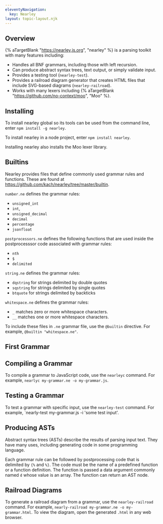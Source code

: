```yaml
---
eleventyNavigation:
  key: Nearley
layout: topic-layout.njk
---
```


<style>
  img {
    border: 1px solid gray;
  }
</style>

## Overview

{% aTargetBlank "https://nearley.js.org", "nearley" %}
is a parsing toolkit with many features including:

- Handles all BNF grammars, including those with left recursion.
- Can produce abstract syntax trees, text output, or simply validate input.
- Provides a testing tool (`nearley-test`).
- Provides a railroad diagram generator that creates HTML files
  that include SVG-based diagrams (`nearley-railroad`).
- Works with many lexers including
  {% aTargetBlank "https://github.com/no-context/moo", "Moo" %}.

## Installing

To install nearley global so its tools can be used from the command line,
enter `npm install -g nearley`.

To install nearley in a node project, enter `npm install nearley`.

Installing nearley also installs the Moo lexer library.

## Builtins

Nearley provides files that define commonly used grammar rules and functions.
These are found at https://github.com/kach/nearley/tree/master/builtin.

`number.ne` defines the grammar rules:

- `unsigned_int`
- `int`,
- `unsigned_decimal`
- `decimal`
- `percentage`
- `jsonfloat`

`postprocessors.ne` defines the following functions that are used
inside the postprocesssor code associated with grammar rules:

- `nth`
- `$`
- `delimited`

`string.ne` defines the grammar rules:

- `dqstring` for strings delimited by double quotes
- `sqstring` for strings delimited by single quotes
- `btquote` for strings delimited by backticks

`whitespace.ne` defines the grammar rules:

- `_` matches zero or more whitespace characters.
- `__` matches one or more whitespace characters.

To include these files in `.ne` grammar file, use the `@builtin` directive.
For example, `@builtin "whitespace.ne"`.

## First Grammar

## Compiling a Grammar

To compile a grammar to JavaScript code, use the `nearleyc` command.
For example, `nearlyc my-grammar.ne -o my-grammar.js`.

## Testing a Grammar

To test a grammar with specific input,
use the `nearley-test` command.
For example, `nearly-test my-grammar.js -i 'some test input'.

## Producing ASTs

Abstract syntax trees (ASTs) describe the results of parsing input text.
They have many uses, including generating code in some programming language.

Each grammar rule can be followed by postprocessing code
that is delimited by `{%` and `%}`.
The code must be the name of a predefined function or a function definition.
The function is passed a data argument commonly named `d`
whose value is an array.
The function can return an AST node.

## Railroad Diagrams

To generate a railroad diagram from a grammar,
use the `nearley-railroad` command.
For example, `nearly-railroad my-grammar.ne -o my-grammar.html`.
To view the diagram, open the generated `.html` in any web browser.
